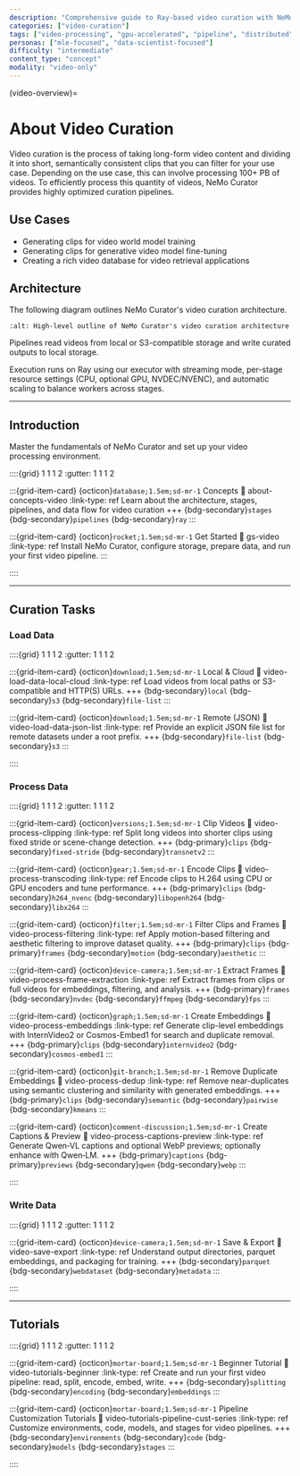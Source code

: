 ```yaml
---
description: "Comprehensive guide to Ray-based video curation with NeMo Curator including splitting and deduplication pipelines for large-scale processing"
categories: ["video-curation"]
tags: ["video-processing", "gpu-accelerated", "pipeline", "distributed", "ray", "splitting", "deduplication", "autoscaling"]
personas: ["mle-focused", "data-scientist-focused"]
difficulty: "intermediate"
content_type: "concept"
modality: "video-only"
---
```


(video-overview)=

# About Video Curation

Video curation is the process of taking long-form video content and dividing it into short, semantically consistent clips that you can filter for your use case.
Depending on the use case, this can involve processing 100+ PB of videos.
To efficiently process this quantity of videos, NeMo Curator provides highly optimized curation pipelines.

## Use Cases

* Generating clips for video world model training
* Generating clips for generative video model fine-tuning
* Creating a rich video database for video retrieval applications

## Architecture

The following diagram outlines NeMo Curator's video curation architecture.

```{image} ../about/concepts/video/_images/video-pipeline-diagram.png
:alt: High-level outline of NeMo Curator's video curation architecture
```

Pipelines read videos from local or S3-compatible storage and write curated outputs to local storage.

Execution runs on Ray using our executor with streaming mode, per-stage resource settings (CPU, optional GPU, NVDEC/NVENC), and automatic scaling to balance workers across stages.

---

## Introduction

Master the fundamentals of NeMo Curator and set up your video processing environment.

::::{grid} 1 1 1 2
:gutter: 1 1 1 2

:::{grid-item-card} {octicon}`database;1.5em;sd-mr-1` Concepts
:link: about-concepts-video
:link-type: ref
Learn about the architecture, stages, pipelines, and data flow for video curation
+++
{bdg-secondary}`stages`
{bdg-secondary}`pipelines`
{bdg-secondary}`ray`
:::

:::{grid-item-card} {octicon}`rocket;1.5em;sd-mr-1` Get Started
:link: gs-video
:link-type: ref
Install NeMo Curator, configure storage, prepare data, and run your first video pipeline.
:::

::::

---

## Curation Tasks

### Load Data

::::{grid} 1 1 1 2
:gutter: 1 1 1 2

:::{grid-item-card} {octicon}`download;1.5em;sd-mr-1` Local & Cloud
:link: video-load-data-local-cloud
:link-type: ref
Load videos from local paths or S3-compatible and HTTP(S) URLs.
+++
{bdg-secondary}`local`
{bdg-secondary}`s3`
{bdg-secondary}`file-list`
:::

:::{grid-item-card} {octicon}`download;1.5em;sd-mr-1` Remote (JSON)
:link: video-load-data-json-list
:link-type: ref
Provide an explicit JSON file list for remote datasets under a root prefix.
+++
{bdg-secondary}`file-list`
{bdg-secondary}`s3`
:::

::::

### Process Data

::::{grid} 1 1 1 2
:gutter: 1 1 1 2

:::{grid-item-card} {octicon}`versions;1.5em;sd-mr-1` Clip Videos
:link: video-process-clipping
:link-type: ref
Split long videos into shorter clips using fixed stride or scene-change detection.
+++
{bdg-primary}`clips`
{bdg-secondary}`fixed-stride`
{bdg-secondary}`transnetv2`
:::

:::{grid-item-card} {octicon}`gear;1.5em;sd-mr-1` Encode Clips
:link: video-process-transcoding
:link-type: ref
Encode clips to H.264 using CPU or GPU encoders and tune performance.
+++
{bdg-primary}`clips`
{bdg-secondary}`h264_nvenc`
{bdg-secondary}`libopenh264`
{bdg-secondary}`libx264`
:::

:::{grid-item-card} {octicon}`filter;1.5em;sd-mr-1` Filter Clips and Frames
:link: video-process-filtering
:link-type: ref
Apply motion-based filtering and aesthetic filtering to improve dataset quality.
+++
{bdg-primary}`clips`
{bdg-primary}`frames`
{bdg-secondary}`motion`
{bdg-secondary}`aesthetic`
:::

:::{grid-item-card} {octicon}`device-camera;1.5em;sd-mr-1` Extract Frames
:link: video-process-frame-extraction
:link-type: ref
Extract frames from clips or full videos for embeddings, filtering, and analysis.
+++
{bdg-primary}`frames`
{bdg-secondary}`nvdec`
{bdg-secondary}`ffmpeg`
{bdg-secondary}`fps`
:::

:::{grid-item-card} {octicon}`graph;1.5em;sd-mr-1` Create Embeddings
:link: video-process-embeddings
:link-type: ref
Generate clip-level embeddings with InternVideo2 or Cosmos-Embed1 for search and duplicate removal.
+++
{bdg-primary}`clips`
{bdg-secondary}`internvideo2`
{bdg-secondary}`cosmos-embed1`
:::

:::{grid-item-card} {octicon}`git-branch;1.5em;sd-mr-1` Remove Duplicate Embeddings
:link: video-process-dedup
:link-type: ref
Remove near-duplicates using semantic clustering and similarity with generated embeddings.
+++
{bdg-primary}`clips`
{bdg-secondary}`semantic`
{bdg-secondary}`pairwise`
{bdg-secondary}`kmeans`
:::

:::{grid-item-card} {octicon}`comment-discussion;1.5em;sd-mr-1` Create Captions & Preview
:link: video-process-captions-preview
:link-type: ref
Generate Qwen‑VL captions and optional WebP previews; optionally enhance with Qwen‑LM.
+++
{bdg-primary}`captions`
{bdg-primary}`previews`
{bdg-secondary}`qwen`
{bdg-secondary}`webp`
:::

::::

### Write Data

::::{grid} 1 1 1 2
:gutter: 1 1 1 2

:::{grid-item-card} {octicon}`device-camera;1.5em;sd-mr-1` Save & Export
:link: video-save-export
:link-type: ref
Understand output directories, parquet embeddings, and packaging for training.
+++
{bdg-secondary}`parquet`
{bdg-secondary}`webdataset`
{bdg-secondary}`metadata`
:::

::::

---

## Tutorials

::::{grid} 1 1 1 2
:gutter: 1 1 1 2

:::{grid-item-card} {octicon}`mortar-board;1.5em;sd-mr-1` Beginner Tutorial
:link: video-tutorials-beginner
:link-type: ref
Create and run your first video pipeline: read, split, encode, embed, write.
+++
{bdg-secondary}`splitting`
{bdg-secondary}`encoding`
{bdg-secondary}`embeddings`
:::

:::{grid-item-card} {octicon}`mortar-board;1.5em;sd-mr-1` Pipeline Customization Tutorials
:link: video-tutorials-pipeline-cust-series
:link-type: ref
Customize environments, code, models, and stages for video pipelines.
+++
{bdg-secondary}`environments`
{bdg-secondary}`code`
{bdg-secondary}`models`
{bdg-secondary}`stages`
:::

::::
